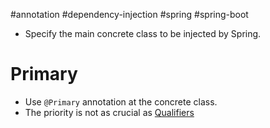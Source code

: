 #annotation  #dependency-injection #spring #spring-boot  

- Specify the main concrete class to be injected by Spring.
# Primary
- Use `@Primary` annotation at the concrete class.
- The priority is not as crucial as [Qualifiers](Qualifiers.md)
